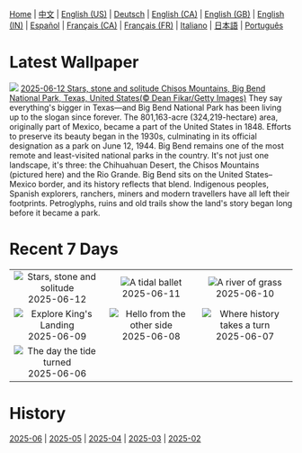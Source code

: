 [Home](../README.md) | [中文](zh-CN.md) | [English (US)](en-US.md) | [Deutsch](de-DE.md) | [English (CA)](en-CA.md) | [English (GB)](en-GB.md) | [English (IN)](en-IN.md) | [Español](es-ES.md) | [Français (CA)](fr-CA.md) | [Français (FR)](fr-FR.md) | [Italiano](it-IT.md) | [日本語](ja-JP.md) | [Português](pt-BR.md)

# Latest Wallpaper
![](https://www.bing.com/th?id=OHR.BigBendChisos_EN-GB2685461627_UHD.jpg)
[2025-06-12 Stars, stone and solitude Chisos Mountains, Big Bend National Park, Texas, United States(© Dean Fikar/Getty Images)](https://www.bing.com/th?id=OHR.BigBendChisos_EN-GB2685461627_UHD.jpg)
They say everything's bigger in Texas—and Big Bend National Park has been living up to the slogan since forever. The 801,163-acre (324,219-hectare) area, originally part of Mexico, became a part of the United States in 1848. Efforts to preserve its beauty began in the 1930s, culminating in its official designation as a park on June 12, 1944. Big Bend remains one of the most remote and least-visited national parks in the country. It's not just one landscape, it's three: the Chihuahuan Desert, the Chisos Mountains (pictured here) and the Rio Grande. Big Bend sits on the United States–Mexico border, and its history reflects that blend. Indigenous peoples, Spanish explorers, ranchers, miners and modern travellers have all left their footprints. Petroglyphs, ruins and old trails show the land's story began long before it became a park.

# Recent 7 Days
|  |  |  |
|:---:|:---:|:---:|
| ![](https://www.bing.com/th?id=OHR.BigBendChisos_EN-GB2685461627_400x240.jpg "Stars, stone and solitude") 2025-06-12 | ![](https://www.bing.com/th?id=OHR.FlamingosNamibia_EN-GB2570147550_400x240.jpg "A tidal ballet") 2025-06-11 | ![](https://www.bing.com/th?id=OHR.AerialEverglades_EN-GB2444503937_400x240.jpg "A river of grass") 2025-06-10 |
| ![](https://www.bing.com/th?id=OHR.DubrovnikTwilight_EN-GB2328954017_400x240.jpg "Explore King's Landing") 2025-06-09 | ![](https://www.bing.com/th?id=OHR.StellarSeaLions_EN-GB2192736311_400x240.jpg "Hello from the other side") 2025-06-08 | ![](https://www.bing.com/th?id=OHR.VictoriaStreet2025_EN-GB2065816867_400x240.jpg "Where history takes a turn") 2025-06-07 |
| ![](https://www.bing.com/th?id=OHR.NormandyBeach_EN-GB1596892629_400x240.jpg "The day the tide turned") 2025-06-06 |  |  |

# History
[2025-06](../archives/wallpaper/en-GB/w_2025_06.md) | [2025-05](../archives/wallpaper/en-GB/w_2025_05.md) | [2025-04](../archives/wallpaper/en-GB/w_2025_04.md) | [2025-03](../archives/wallpaper/en-GB/w_2025_03.md) | [2025-02](../archives/wallpaper/en-GB/w_2025_02.md)
